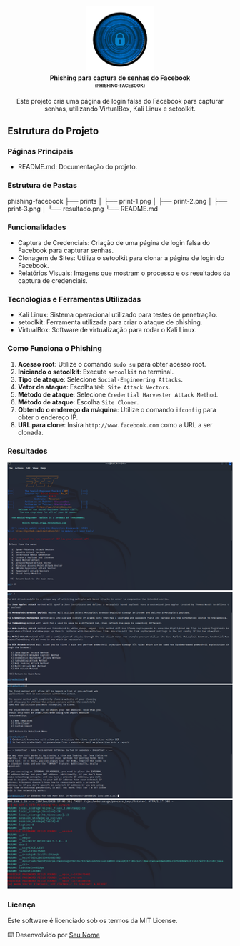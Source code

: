 <p align="center">
<img src="./assets/ciberseguranca-logo.png" alt="Phishing para captura de senhas do Facebook" width="150" /> <br /> <b>Phishing para captura de senhas do Facebook</b> <br /> <sub><sup><b>(PHISHING-FACEBOOK)</b></sup></sub> <br /> </p> <p align="center"> Este projeto cria uma página de login falsa do Facebook para capturar senhas, utilizando VirtualBox, Kali Linux e setoolkit. <br /> </p>

## Estrutura do Projeto

### Páginas Principais

- README.md: Documentação do projeto.

### Estrutura de Pastas

phishing-facebook
├── prints
│ ├── print-1.png
│ ├── print-2.png
│ ├── print-3.png
│ └── resultado.png
└── README.md

### Funcionalidades

- Captura de Credenciais: Criação de uma página de login falsa do Facebook para capturar senhas.
- Clonagem de Sites: Utiliza o setoolkit para clonar a página de login do Facebook.
- Relatórios Visuais: Imagens que mostram o processo e os resultados da captura de credenciais.

### Tecnologias e Ferramentas Utilizadas

- Kali Linux: Sistema operacional utilizado para testes de penetração.
- setoolkit: Ferramenta utilizada para criar o ataque de phishing.
- VirtualBox: Software de virtualização para rodar o Kali Linux.

### Como Funciona o Phishing

1. **Acesso root**: Utilize o comando `sudo su` para obter acesso root.
2. **Iniciando o setoolkit**: Execute `setoolkit` no terminal.
3. **Tipo de ataque**: Selecione `Social-Engineering Attacks`.
4. **Vetor de ataque**: Escolha `Web Site Attack Vectors`.
5. **Método de ataque**: Selecione `Credential Harvester Attack Method`.
6. **Método de ataque**: Escolha `Site Cloner`.
7. **Obtendo o endereço da máquina**: Utilize o comando `ifconfig` para obter o endereço IP.
8. **URL para clone**: Insira `http://www.facebook.com` como a URL a ser clonada.

### Resultados

<img src="./prints/print-1.png">
<img src="./prints/print-2.png">
<img src="./prints/print-3.png">
<img src="./prints/resultado.png">

### Licença

Este software é licenciado sob os termos da MIT License.

⌨️ Desenvolvido por [Seu Nome](https://github.com/seuusuario)